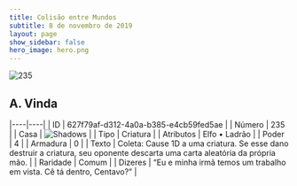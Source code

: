 ```yaml
---
title: Colisão entre Mundos
subtitle: 8 de novembro de 2019
layout: page
show_sidebar: false
hero_image: hero.png
---
```


![235](https://cdn.keyforgegame.com/media/card_front/pt/452_235_MW32QVRPJMC8_pt.png)

## A. Vinda

|----|----|
| ID | 627f79af-d312-4a0a-b385-e4cb59fed5ae |
| Número | 235 |
| Casa | ![Shadows](https://archonarcana.com/images/thumb/e/ee/Shadows.png/22px-Shadows.png "Sombras") |
| Tipo | Criatura |
| Atributos | Elfo • Ladrão |
| Poder | 4 |
| Armadura | 0 |
| Texto | Coleta: Cause 1D a uma criatura. Se esse dano destruir a criatura, seu oponente descarta uma carta aleatória da própria mão. |
| Raridade | Comum |
| Dizeres | “Eu e minha irmã temos um trabalho em vista.  Cê tá dentro, Centavo?” |
